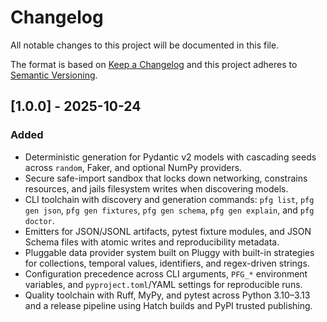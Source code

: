 # Changelog
All notable changes to this project will be documented in this file.

The format is based on [Keep a Changelog](https://keepachangelog.com/en/1.0.0/) and this project adheres to [Semantic Versioning](https://semver.org/spec/v2.0.0.html).

## [1.0.0] - 2025-10-24
### Added
- Deterministic generation for Pydantic v2 models with cascading seeds across `random`, Faker, and optional NumPy providers.
- Secure safe-import sandbox that locks down networking, constrains resources, and jails filesystem writes when discovering models.
- CLI toolchain with discovery and generation commands: `pfg list`, `pfg gen json`, `pfg gen fixtures`, `pfg gen schema`, `pfg gen explain`, and `pfg doctor`.
- Emitters for JSON/JSONL artifacts, pytest fixture modules, and JSON Schema files with atomic writes and reproducibility metadata.
- Pluggable data provider system built on Pluggy with built-in strategies for collections, temporal values, identifiers, and regex-driven strings.
- Configuration precedence across CLI arguments, `PFG_*` environment variables, and `pyproject.toml`/YAML settings for reproducible runs.
- Quality toolchain with Ruff, MyPy, and pytest across Python 3.10–3.13 and a release pipeline using Hatch builds and PyPI trusted publishing.
